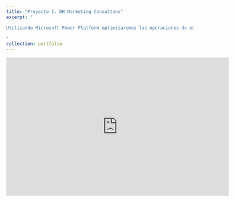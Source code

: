 ```yaml
---
title: "Proyecto 1. DH Marketing Consultans"
excerpt: "

Utilizando Microsoft Power Platform optimizaremos las operaciones de esta organización <br/> <img src='/images/proyecto1.jpg' class='proyecto-img'>

"
collection: portfolio
---
```


<iframe title="Proyecto 1. DH Marketing Consultans" width="600" height="373.5" src="https://app.powerbi.com/view?r=eyJrIjoiZGFlMThkMTUtZTcwYi00YzFiLTlmYzktYjViMDFiMzk4YjE3IiwidCI6ImEzY2QwMDVjLTI1MTQtNDcwOS1iNTg4LTFkNzhiZTM3NTBhNiIsImMiOjl9" frameborder="0" allowFullScreen="true"></iframe>

